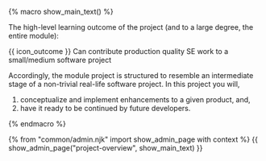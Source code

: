 {% macro show_main_text() %}
<div id="main">

The high-level learning outcome of the project (and to a large degree, the entire module):

<tip-box> {{ icon_outcome }} Can contribute production quality SE work to a small/medium software project </tip-box>

Accordingly, the module project is structured to resemble an intermediate stage of a non-trivial real-life software project. In this project you will,
 1. conceptualize and implement enhancements to a given product, and,
 1. have it ready to be continued by future developers.




</div>
{% endmacro %}

{% from "common/admin.njk" import show_admin_page with context %}
{{ show_admin_page("project-overview", show_main_text) }}
